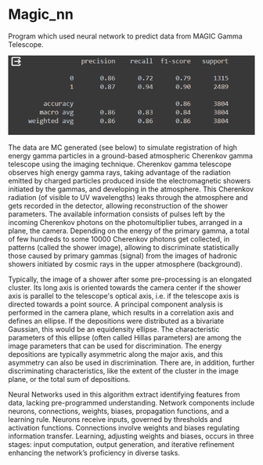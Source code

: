 # Magic_nn
Program which used neural network to predict data from MAGIC Gamma Telescope.

![alt text](https://github.com/alexzedev/Magic_nn/blob/main/magic_nn_screen.png?raw=true)

The data are MC generated (see below) to simulate registration of high energy gamma particles in a ground-based atmospheric Cherenkov gamma telescope using the imaging technique. Cherenkov gamma telescope observes high energy gamma rays, taking advantage of the radiation emitted by charged particles produced inside the electromagnetic showers initiated by the gammas, and developing in the atmosphere. This Cherenkov radiation (of visible to UV wavelengths) leaks through the atmosphere and gets recorded in the detector, allowing reconstruction of the shower parameters. The available information consists of pulses left by the incoming Cherenkov photons on the photomultiplier tubes, arranged in a plane, the camera. Depending on the energy of the primary gamma, a total of few hundreds to some 10000 Cherenkov photons get collected, in patterns (called the shower image), allowing to discriminate statistically those caused by primary gammas (signal) from the images of hadronic showers initiated by cosmic rays in the upper atmosphere (background).

Typically, the image of a shower after some pre-processing is an elongated cluster. Its long axis is oriented towards the camera center if the shower axis is parallel to the telescope's optical axis, i.e. if the telescope axis is directed towards a point source. A principal component analysis is performed in the camera plane, which results in a correlation axis and defines an ellipse. If the depositions were distributed as a bivariate Gaussian, this would be an equidensity ellipse. The characteristic parameters of this ellipse (often called Hillas parameters) are among the image parameters that can be used for discrimination. The energy depositions are typically asymmetric along the major axis, and this asymmetry can also be used in discrimination. There are, in addition, further discriminating characteristics, like the extent of the cluster in the image plane, or the total sum of depositions.

Neural Networks used in this algorithm extract identifying features from data, lacking pre-programmed understanding. Network components include neurons, connections, weights, biases, propagation functions, and a learning rule. Neurons receive inputs, governed by thresholds and activation functions. Connections involve weights and biases regulating information transfer. Learning, adjusting weights and biases, occurs in three stages: input computation, output generation, and iterative refinement enhancing the network’s proficiency in diverse tasks.
